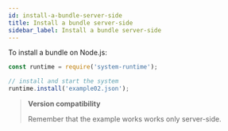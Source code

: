 ```yaml
---
id: install-a-bundle-server-side
title: Install a bundle server-side
sidebar_label: Install a bundle server-side
---
```


To install a bundle on Node.js:

```js
const runtime = require('system-runtime');

// install and start the system
runtime.install('example02.json');
```

>**Version compatibility**
>
>Remember that the example works works only server-side.